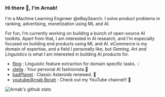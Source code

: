 ### Hi there 👋, I'm Arnab!

I'm a Machine Learning Engineer @eBaySearch. I solve product problems in ranking, advertising, monetization using ML and AI.   

For fun, I’m currently working on building a bunch of open-source AI toolkits. Apart from that, I am interested in AI research, and I'm especially focused on building end products using ML and AI. eCommerce is my domain of expertise, and a field I personally like, but *Gaming, Art and Linguistics* is what I am interested in building AI products for. 
- [fling](https://github.com/fastboardAI/fling) : Linguistic feature extraction for domain specific tasks. 💡 
- [stella](https://github.com/fastboardAI/stella) : Your personal AI fashionista.👩 
- [badPlanet](https://github.com/arnab64/badPlanetKivy) : Classic Asteroids renewed. 🚀
- [youtube/Arnab Borah](https://www.youtube.com/channel/UCXxrnwUzKOLqF-0SaqF4zfw/videos?view_as=subscriber) : Check out my YouTube channel!! 🎥

![Arnab's github stats](https://github-readme-stats.vercel.app/api?username=arnab64&show_icons=true&hide_border=true) 
